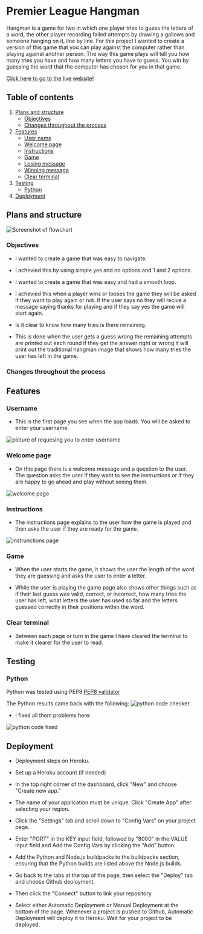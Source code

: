 # Premier League Hangman

Hangman is a game for two in which one player tries to guess the letters of a word, the other player recording failed attempts by drawing a gallows and someone hanging on it, line by line.
For this project I wanted to create a version of this game that you can play against the computer rather than playing against another person.
The way this game plays will tell you how many tries you have and how many letters you have to guess.
You win by guessing the word that the computer has chosen for you in that game.



[Click here to go to the live website!](https://premier-league-hangman.herokuapp.com/)

## Table of contents

1. [Plans and structure](#plans-and-structure)
    - [Objectives](#objectives)
    - [Changes throughout the process](#changes-throughout-the-process)
2. [Features](#features)
    - [User name](#username)
    - [Welcome page](#welcome-page)
    - [Instructions](#instructions)
    - [Game](#game)
    - [Losing message](#losing-message)   
    - [Winning message](#winning-message) 
    - [Clear terminal](#clear-terminal)
3. [Testing](#testing)
    - [Python](#python)
4. [Deployment](#deployment)


## Plans and structure 
<img src="images/flow-chart.png" alt="Screenshot of flowchart">

### Objectives
- I wanted to create a game that was easy to navigate.
- I achevied this by using simple yes and no options and 1 and 2 options.

- I wanted to create a game that was easy and had a smooth loop.
- I achevied this when a player wins or looses the game they will be asked if they want to play again or not. If the user says no they will recive a message saying thanks for playing and if they say yes the game will start again.

- Is it clear to know how many tries is there remaining.
- This is done when the user gets a guess wrong the remaining attempts are printed out each round if they get the answer right or wrong it will print out the traditional hangman image that shows how many tries the user has left in the game.

### Changes throughout the process

## Features 

### Username
- This is the first page you see when the app loads. You will be asked to enter your username.
<img src="images/user-name.png" alt ="picture of requesing you to enter username">

### Welcome page
- On this page there is a welcome message and a question to the user. The question asks the user if they want to see the instructions or if they are happy to go ahead and play without seeing them. 
<img src="images/welcome-page.png" alt="welcome page">

### Instructions
- The instructions page explains to the user how the game is played and then asks the user if they are ready for the game.
<img src="images/instructions.png" alt="instrunctions page">

### Game
- When the user starts the game, it shows the user the length of the word they are guessing and asks the user to enter a letter.


- While the user is playing the game page also shows other things such as if their last guess was valid, correct, or incorrect, how many tries the user has left, what letters the user has used so far and the letters guessed correctly in their positions within the word. 

### Clear terminal
- Between each page or turn in the game I have cleared the terminal to make it clearer for the user to read. 


## Testing

### Python
Python was tested using PEP8 [PEP8 validator](http://pep8online.com/) 

The Python results came back with the following:
<img src="images/code-checker.png" alt="python code checker">

- I fixed all them problems here:
<img src="images/code-checker1.png" alt="python code fixed">


 ## Deployment 

- Deployment steps on Heroku. 

- Set up a Heroku account (if needed)

- In the top right corner of the dashboard, click "New" and choose "Create new app."

- The name of your application must be unique. Click "Create App" after selecting your region.

- Click the "Settings" tab and scroll down to "Config Vars" on your project page.

- Enter "PORT" in the KEY input field, followed by "8000" in the VALUE input field and Add the Config Vars by clicking the "Add" button.

- Add the Python and Node.js buildpacks to the buildpacks section, ensuring that the Python builds are listed above the Node.js builds.


- Go back to the tabs at the top of the page, then select the "Deploy" tab and choose Github deployment.

- Then click the "Connect" button to link your repository.

- Select either Automatic Deployment or Manual Deployment at the bottom of the page. Whenever a project is pushed to Github, Automatic Deployment will deploy it to Heroku. Wait for your project to be deployed.